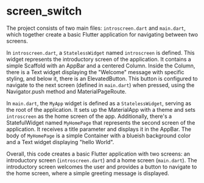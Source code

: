 # screen_switch

The project consists of two main files: `introscreen.dart` and `main.dart`, which together create a basic Flutter application for navigating between two screens.

In `introscreen.dart`, a `StatelessWidget` named `introscreen` is defined. This widget represents the introductory screen of the application. It contains a simple Scaffold with an AppBar and a centered Column. Inside the Column, there is a Text widget displaying the "Welcome" message with specific styling, and below it, there is an ElevatedButton. This button is configured to navigate to the next screen (defined in `main.dart`) when pressed, using the Navigator.push method and MaterialPageRoute.

In `main.dart`, the `MyApp` widget is defined as a `StatelessWidget`, serving as the root of the application. It sets up the MaterialApp with a theme and sets `introscreen` as the home screen of the app. Additionally, there's a StatefulWidget named `MyHomePage` that represents the second screen of the application. It receives a title parameter and displays it in the AppBar. The body of `MyHomePage` is a simple Container with a blueish background color and a Text widget displaying "hello World".

Overall, this code creates a basic Flutter application with two screens: an introductory screen (`introscreen.dart`) and a home screen (`main.dart`). The introductory screen welcomes the user and provides a button to navigate to the home screen, where a simple greeting message is displayed.
